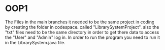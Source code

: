 # OOP1

The Files in the main branches it needed to be the same project in coding by creating the folder in codespace. called "LibrarySystemProject". also the "txt" files need to be the same directory in order to get there data to access the "User" and "Admin" log in. In order to run the program you need to run it in the LibrarySystem.java file.
